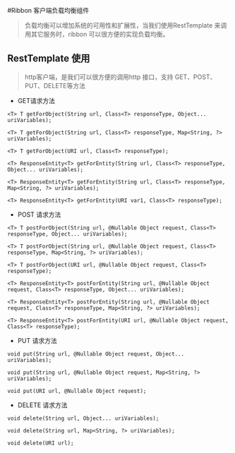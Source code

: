 #Ribbon 客户端负载均衡组件
> 负载均衡可以增加系统的可用性和扩展性，当我们使用RestTemplate 来调用其它服务时，ribbon 可以很方便的实现负载均衡。

## RestTemplate 使用
> http客户端，是我们可以很方便的调用http 接口，支持 GET、POST、PUT、DELETE等方法

- GET请求方法
```
<T> T getForObject(String url, Class<T> responseType, Object... uriVariables);

<T> T getForObject(String url, Class<T> responseType, Map<String, ?> uriVariables);

<T> T getForObject(URI url, Class<T> responseType);

<T> ResponseEntity<T> getForEntity(String url, Class<T> responseType, Object... uriVariables);

<T> ResponseEntity<T> getForEntity(String url, Class<T> responseType, Map<String, ?> uriVariables);

<T> ResponseEntity<T> getForEntity(URI var1, Class<T> responseType);
```
- POST 请求方法
```$xslt
<T> T postForObject(String url, @Nullable Object request, Class<T> responseType, Object... uriVariables);

<T> T postForObject(String url, @Nullable Object request, Class<T> responseType, Map<String, ?> uriVariables);

<T> T postForObject(URI url, @Nullable Object request, Class<T> responseType);

<T> ResponseEntity<T> postForEntity(String url, @Nullable Object request, Class<T> responseType, Object... uriVariables);

<T> ResponseEntity<T> postForEntity(String url, @Nullable Object request, Class<T> responseType, Map<String, ?> uriVariables);

<T> ResponseEntity<T> postForEntity(URI url, @Nullable Object request, Class<T> responseType);
```
- PUT 请求方法
```$xslt
void put(String url, @Nullable Object request, Object... uriVariables);

void put(String url, @Nullable Object request, Map<String, ?> uriVariables);

void put(URI url, @Nullable Object request);
```
- DELETE 请求方法
```$xslt
void delete(String url, Object... uriVariables);

void delete(String url, Map<String, ?> uriVariables);

void delete(URI url);
```
